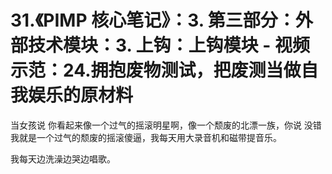 # 31.《PIMP 核心笔记》：3. 第三部分：外部技术模块：3. 上钩：上钩模块 - 视频示范：24.拥抱废物测试，把废测当做自我娱乐的原材料

当女孩说 你看起来像一个过气的摇滚明星啊，像一个颓废的北漂一族，你说 没错 我就是一个过气的颓废的摇滚傻逼，我每天用大录音机和磁带提音乐。

我每天边洗澡边哭边唱歌。